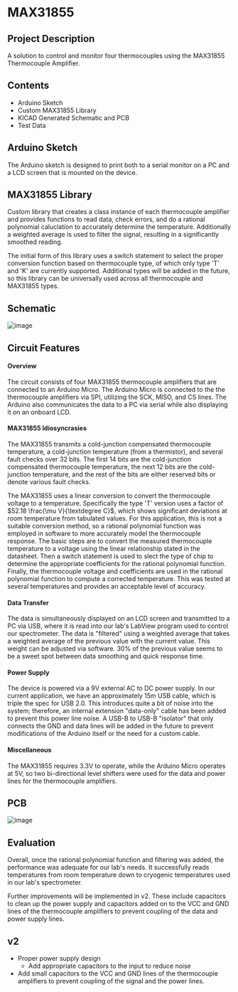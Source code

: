 # MAX31855

## Project Description
A solution to control and monitor four thermocouples using the MAX31855 Thermocouple Amplifier.

## Contents
- Arduino Sketch
- Custom MAX31855 Library
- KICAD Generated Schematic and PCB
- Test Data

## Arduino Sketch

The Arduino sketch is designed to print both to a serial monitor on a PC and a LCD screen that is mounted on the device.

## MAX31855 Library

Custom library that creates a class instance of each thermocouple amplifier and provides functions to read data, check errors, and do a rational polynomial caluclation to accurately determine the temperature. Additionally a weighted average is used to filter the signal, resulting in a significantly smoothed reading.

The initial form of this library uses a switch statement to select the proper conversion function based on thermocouple type, of which only type 'T' and 'K' are currently supported. Additional types will be added in the future, so this library can be universally used across all thermocouple and MAX31855 types.


## Schematic
![image](https://user-images.githubusercontent.com/59145040/236655637-3a5744ae-9aae-4677-a55e-aa6a550ce21e.png)

## Circuit Features

#### Overview

The circuit consists of four MAX31855 thermocouple amplifiers that are connected to an Arduino Micro. The Arduino Micro is connected to the the thermocouple amplifiers via SPI, utilizing the SCK, MISO, and CS lines. The Arduino also communicates the data to a PC via serial while also displaying it on an onboard LCD.

#### MAX31855 Idiosyncrasies

The MAX31855 transmits a cold-junction compensated thermocouple temperature, a cold-junction temperature (from a thermistor), and several fault checks over 32 bits. The first 14 bits are the cold-junction compensated thermocouple temperature, the next 12 bits are the cold-junction temperature, and the rest of the bits are either reserved bits or denote various fault checks.

The MAX31855 uses a linear conversion to convert the thermocouple voltage to a temperature. Specifically the type 'T' version uses a factor of $52.18 \frac{\mu V}{\textdegree C}$, which shows significant deviations at room temperature from tabulated values. For this application, this is not a suitable conversion method, so a rational polynomial function was employed in software to more accurately  model the thermocouple response. The basic steps are to convert the measured thermocouple temperature to a voltage using the linear relationship stated in the datasheet. Then a switch statement is used to slect the type of chip to determine the appropriate coefficients for the rational polynomial function. Finally, the thermocouple voltage and coefficients are used in the rational polynomial function to compute a corrected temperature. This was tested at several temperatures and provides an acceptable level of accuracy.

#### Data Transfer

The data is simultaneously displayed on an LCD screen and transmitted to a PC via USB, where it is read into our lab's LabView program used to control our spectrometer. The data is "filtered" using a weighted average that takes a weighted average of the previous value with the current value. This weight can be adjusted via software. 30% of the previous value seems to be a sweet spot between data smoothing and quick response time.

#### Power Supply

The device is powered via a 9V external AC to DC power supply. In our current application, we have an approximately 15m USB cable, which is triple the spec for USB 2.0. This introduces quite a bit of noise into the system; therefore, an internal extension  "data-only" cable has been added to prevent this power line noise. A USB-B to USB-B "isolator" that only connects the GND and data lines will be added in the future to prevent modifications of the Arduino itself or the need for a custom cable.

#### Miscellaneous

The MAX31855 requires 3.3V to operate, while the Arduino Micro operates at 5V, so two bi-directional level shifters were used for the data and power lines for the thermocouple amplifiers.



## PCB
![image](https://user-images.githubusercontent.com/59145040/236655648-e1c19021-bc43-46e3-9a99-b2080be4efc2.png)


## Evaluation

Overall, once the rational polynomial function and filtering was added, the performance was adequate for our lab's needs. It successfully reads temperatures from room temperature down to cryogenic temperatures used in our lab's spectrometer.

Further improvements will be implemented in v2. These include capacitors to clean up the power supply and capacitors added on to the VCC and GND lines of the thermocouple amplifiers to prevent coupling of the data and power supply lines.


## v2
- Proper power supply design
	- Add appropriate capacitors to the input to reduce noise
- Add small capacitors to the VCC and GND lines of the thermocouple amplifiers to prevent coupling of the signal and the power lines.
